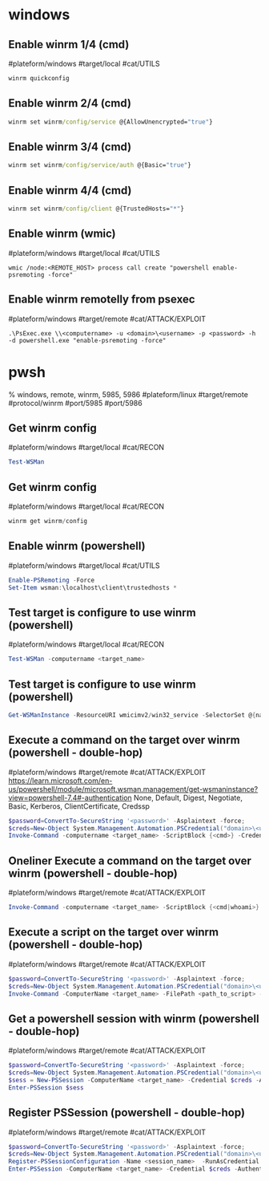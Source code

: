 # windows
## Enable winrm 1/4 (cmd)
#plateform/windows #target/local #cat/UTILS 
```cmd
winrm quickconfig
```

## Enable winrm 2/4 (cmd)
```cmd
winrm set winrm/config/service @{AllowUnencrypted="true"}
```

## Enable winrm 3/4 (cmd)
```cmd
winrm set winrm/config/service/auth @{Basic="true"}
```

## Enable winrm 4/4 (cmd)
```cmd
winrm set winrm/config/client @{TrustedHosts="*"}
```

## Enable winrm (wmic)
#plateform/windows #target/local #cat/UTILS 
```batchfile
wmic /node:<REMOTE_HOST> process call create "powershell enable-psremoting -force"
```

## Enable winrm remotelly from psexec
#plateform/windows #target/remote #cat/ATTACK/EXPLOIT 
```batchfile
.\PsExec.exe \\<computername> -u <domain>\<username> -p <password> -h -d powershell.exe "enable-psremoting -force"  
```

# pwsh
% windows, remote, winrm, 5985, 5986
#plateform/linux  #target/remote  #protocol/winrm #port/5985 #port/5986

## Get winrm config
#plateform/windows #target/local #cat/RECON
```powershell
Test-WSMan
```

## Get winrm config
#plateform/windows #target/local #cat/RECON
```powershell
winrm get winrm/config
```

## Enable winrm (powershell)
#plateform/windows #target/local #cat/UTILS 
```powershell
Enable-PSRemoting -Force  
Set-Item wsman:\localhost\client\trustedhosts *  
```

## Test target is configure to use winrm (powershell)
#plateform/windows #target/local #cat/RECON 
```powershell
Test-WSMan -computername <target_name>
```

## Test target is configure to use winrm (powershell)
```powershell
Get-WSManInstance -ResourceURI wmicimv2/win32_service -SelectorSet @{name="winrm"} -ComputerName "<target_name>"
```

## Execute a command on the target over winrm (powershell - double-hop)
#plateform/windows #target/remote #cat/ATTACK/EXPLOIT   
https://learn.microsoft.com/en-us/powershell/module/microsoft.wsman.management/get-wsmaninstance?view=powershell-7.4#-authentication
None, Default, Digest, Negotiate, Basic, Kerberos, ClientCertificate, Credssp
```powershell
$password=ConvertTo-SecureString '<password>' -Asplaintext -force;
$creds=New-Object System.Management.Automation.PSCredential("domain>\<username>", $password);
Invoke-Command -computername <target_name> -ScriptBlock {<cmd>} -Credential $creds -Authentication 'Credssp'
```

## Oneliner Execute a command on the target over winrm (powershell - double-hop)
#plateform/windows #target/remote #cat/ATTACK/EXPLOIT   
```powershell
Invoke-Command -computername <target_name> -ScriptBlock {<cmd|whoami>} -Credential (New-Object System.Management.Automation.PSCredential("domain>\<username>", (ConvertTo-SecureString '<password>' -Asplaintext -force))) -Authentication 'Credssp'
```

## Execute a script on the target over winrm (powershell - double-hop)
#plateform/windows #target/remote #cat/ATTACK/EXPLOIT 
```powershell
$password=ConvertTo-SecureString '<password>' -Asplaintext -force;
$creds=New-Object System.Management.Automation.PSCredential("domain>\<username>", $password);
Invoke-Command -ComputerName <target_name> -FilePath <path_to_script> -Credential $creds -Authentication 'Default'
```

## Get a powershell session with winrm (powershell - double-hop)
#plateform/windows #target/remote #cat/ATTACK/EXPLOIT 
```powershell
$password=ConvertTo-SecureString '<password>' -Asplaintext -force;
$creds=New-Object System.Management.Automation.PSCredential("domain>\<username>", $password);
$sess = New-PSSession -ComputerName <target_name> -Credential $creds -Authentication 'Credssp' -SessionOption (New-PSSessionOption -ProxyAccessType NoProxyServer) 
Enter-PSSession $sess
```

## Register PSSession (powershell - double-hop)
#plateform/windows #target/remote #cat/ATTACK/EXPLOIT 
```powershell
$password=ConvertTo-SecureString '<password>' -Asplaintext -force;
$creds=New-Object System.Management.Automation.PSCredential("domain>\<username>", $password);
Register-PSSessionConfiguration -Name <session_name>  -RunAsCredential $creds
Enter-PSSession -ComputerName <target_name> -Credential $creds -Authentication 'Credssp' -ConfigurationName <session_name>
```